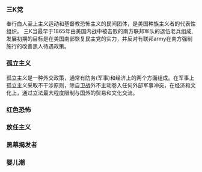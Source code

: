### 三K党
奉行白人至上主义运动和基督教恐怖主义的民间团体，是美国种族主义者的代表性组织。
三K当最早于1865年由美国内战中被击败的南方联邦军队的退伍老兵组成,发展初期的目标是在美国南部恢复民主党的实力，并反对有联邦army在南方强制施行的改善黑人待遇政策。

### 孤立主义
孤立主义是一种外交政策，通常有防务(军事)和经济上的两个方面组成。在军事上孤立主义采取不干涉原则，除自卫战外不主动卷入任何外部军事冲突，在经济和文化上，通过立法最大程度限制与国外的贸易和文化交流。

### 红色恐怖

### 放任主义

### 黑幕揭发者

### 婴儿潮

